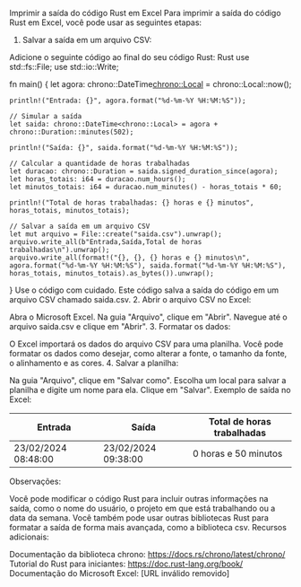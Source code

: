 
Imprimir a saída do código Rust em Excel
Para imprimir a saída do código Rust em Excel, você pode usar as seguintes etapas:

1. Salvar a saída em um arquivo CSV:

Adicione o seguinte código ao final do seu código Rust:
Rust
use std::fs::File;
use std::io::Write;

fn main() {
    let agora: chrono::DateTime<chrono::Local> = chrono::Local::now();

    println!("Entrada: {}", agora.format("%d-%m-%Y %H:%M:%S"));

    // Simular a saída
    let saida: chrono::DateTime<chrono::Local> = agora + chrono::Duration::minutes(502);

    println!("Saída: {}", saida.format("%d-%m-%Y %H:%M:%S"));

    // Calcular a quantidade de horas trabalhadas
    let duracao: chrono::Duration = saida.signed_duration_since(agora);
    let horas_totais: i64 = duracao.num_hours();
    let minutos_totais: i64 = duracao.num_minutes() - horas_totais * 60;

    println!("Total de horas trabalhadas: {} horas e {} minutos", horas_totais, minutos_totais);

    // Salvar a saída em um arquivo CSV
    let mut arquivo = File::create("saida.csv").unwrap();
    arquivo.write_all(b"Entrada,Saída,Total de horas trabalhadas\n").unwrap();
    arquivo.write_all(format!("{}, {}, {} horas e {} minutos\n", agora.format("%d-%m-%Y %H:%M:%S"), saida.format("%d-%m-%Y %H:%M:%S"), horas_totais, minutos_totais).as_bytes()).unwrap();
}
Use o código com cuidado.
Este código salva a saída do código em um arquivo CSV chamado saida.csv.
2. Abrir o arquivo CSV no Excel:

Abra o Microsoft Excel.
Na guia "Arquivo", clique em "Abrir".
Navegue até o arquivo saida.csv e clique em "Abrir".
3. Formatar os dados:

O Excel importará os dados do arquivo CSV para uma planilha.
Você pode formatar os dados como desejar, como alterar a fonte, o tamanho da fonte, o alinhamento e as cores.
4. Salvar a planilha:

Na guia "Arquivo", clique em "Salvar como".
Escolha um local para salvar a planilha e digite um nome para ela.
Clique em "Salvar".
Exemplo de saída no Excel:

| Entrada | Saída | Total de horas trabalhadas |
|---|---|---|
| 23/02/2024 08:48:00 | 23/02/2024 09:38:00 | 0 horas e 50 minutos |
Observações:

Você pode modificar o código Rust para incluir outras informações na saída, como o nome do usuário, o projeto em que está trabalhando ou a data da semana.
Você também pode usar outras bibliotecas Rust para formatar a saída de forma mais avançada, como a biblioteca csv.
Recursos adicionais:

Documentação da biblioteca chrono: https://docs.rs/chrono/latest/chrono/
Tutorial do Rust para iniciantes: https://doc.rust-lang.org/book/
Documentação do Microsoft Excel: [URL inválido removido]
